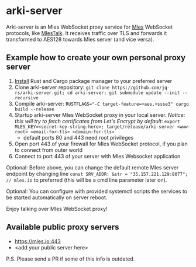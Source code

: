 # arki-server

Arki-server is an Mles WebSocket proxy service for [Mles](https://github.com/jq-rs/mles-rs) WebSocket protocols, like [MlesTalk](https://mles.io/app.html). It receives traffic over TLS and forwards it transformed to AES128 towards Mles server (and vice versa).

## Example how to create your own personal proxy server

 1. [Install](https://www.rust-lang.org/tools/install) Rust and Cargo package manager to your preferred server
 2. Clone arki-server repository: `git clone https://github.com/jq-rs/arki-server.git; cd arki-server; git submodule update --init --recursive`
 3. Compile arki-server: `RUSTFLAGS="-C target-feature=+aes,+ssse3" cargo build --release`
 4. Startup arki-server Mles WebSocket proxy in your local server. *Notice: this will try to fetch certificates from Let's Encrypt by default*:  `export MLES_KEY=<secret-key-string-here>; target/release/arki-server <www-root> <email-for-tls> <domain-for-tls>`
     - default ports 80 and 443 need root privileges
 5. Open port 443 of your firewall for Mles WebSocket protocol, if you plan to connect from outer world
 6. Connect to port 443 of your server with Mles Websocket application
  
 Optional: Before above, you can change the default remote Mles server endpoint by changing line `const SRV_ADDR: &str = "35.157.221.129:8077"; // mles.io` to preferred (this will be a cmd line parameter later on).
 
 Optional: You can configure with provided systemctl scripts the services to be started automatically on server reboot.
 
 Enjoy talking over Mles WebSocket proxy!
 
 ## Available public proxy servers
 
   * https://mles.io:443
   * \<add your public server here\>
 
 P.S. Please send a PR if some of this info is outdated.
